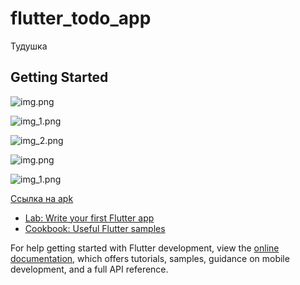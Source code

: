 # flutter_todo_app

Тудушка

## Getting Started

![img.png](readmi_images/img.png)

![img_1.png](readmi_images/img_1.png)

![img_2.png](readmi_images/img_2.png)

![img.png](readmi_images/img.png)

![img_1.png](readmi_images/img_1.png)

[Ссылка на apk](readmi_images/app-release.apk)

- [Lab: Write your first Flutter app](https://docs.flutter.dev/get-started/codelab)
- [Cookbook: Useful Flutter samples](https://docs.flutter.dev/cookbook)

For help getting started with Flutter development, view the
[online documentation](https://docs.flutter.dev/), which offers tutorials,
samples, guidance on mobile development, and a full API reference.
